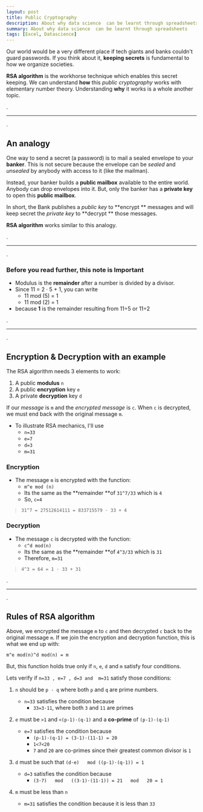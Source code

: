 ```yaml
---
layout: post
title: Public Cryptography
description: About why data science  can be learnt through spreadsheets
summary: About why data science  can be learnt through spreadsheets
tags: [Excel, Datascience]
---
```


Our world would be a very different place if tech giants and banks couldn't guard passwords. If you think about it, **keeping secrets** is fundamental to how we organize societies.

**RSA algorithm** is the workhorse technique which enables this secret keeping. We can understand **how** this *public cryptography* works with elementary number theory. Understanding **why** it works is a whole another topic.

.

___

.


## An analogy

One way to send a secret (a password) is to mail a sealed envelope to your **banker**. This is not secure because the envelope can be *sealed* and *unsealed* by anybody with access to it (like the mailman).

Instead, your banker builds a **public mailbox** available to the entire world. Anybody can drop envelopes into it. But, only the banker has a **private key** to open this **public mailbox**.

In short, the Bank publishes a *public key* to **encrypt ** messages and will keep secret the *private key* to **decrypt ** those messages.

**RSA algorithm** works similar to this analogy.


.

___

.



### Before you read further, this note is Important

* Modulus is the **remainder** after a number is divided by a divisor.
* Since 11 = 2 · 5 + 1,  you can write 
  * 11 mod (5) = 1
  * 11 mod (2) = 1 
* because **1** is the remainder resulting from 11÷5 or 11÷2


.

___

.



## Encryption & Decryption with an example

The RSA algorithm needs 3 elements to work:
1. A public **modulus** `n`
2. A public **encryption** key `e`
3. A private **decryption** key `d`

If our *message* is `m` and the *encrypted message* is `c`. When `c` is decrypted, we must end back with the original message `m`.

* To illustrate RSA mechanics, I'll use 
    * `n=33`
    * `e=7`
    * `d=3`
    * `m=31`

### Encryption
* The message `m` is encrypted with the function: 
    * `m^e mod (n) `
    * Its the same as the **remainder **of `31^7/33` which is `4`
    * So, `c=4`

> `31^7 = 27512614111 = 833715579 · 33 + 4 `


### Decryption
* The message `c` is decrypted with the function: 
    * `c^d mod(n) `
    * Its the same as the **remainder **of `4^3/33` which is `31`
    * Therefore, `m=31`

> `4^3 = 64 = 1 · 33 + 31 `


.

___

.


## Rules of RSA algorithm

Above, we encrypted the message `m` to `c` and then decrypted `c` back to the original message `m`. If we join the encryption and decryption function, this is what we end up with:

`m^e mod(n)^d mod(n) = m`

But, this function holds true only if `n`, `e`, `d` and `m` satisfy four conditions.

Lets verify if `n=33 , e=7 , d=3 and  m=31`  satisfy those conditions:

1. `n` should be `p · q` where both `p` and `q` are prime numbers.
    - `n=33` satisfies the condition because
        - `33=3·11`, where both `3` and `11` are primes

2. `e` must be `>1` and `<(p-1)·(q-1)` and a **co-prime** of `(p-1)·(q-1)` 
    - `e=7` satisfies the condition because
        - `(p-1)·(q-1) = (3-1)·(11-1) = 20`
        - `1<7<20`
        - `7` and `20` are co-primes since their greatest common divisor is `1`

3. `d` must be such that `(d·e)   mod ((p-1)·(q-1)) = 1`
    - `d=3` satisfies the condition because
        - `(3·7)   mod   ((3-1)·(11-1)) = 21   mod   20 = 1`

4. `m` must be less than `n`
    - `m=31` satisfies the condition because it is less than `33`
